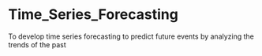 # Time_Series_Forecasting
To develop time series forecasting to predict future events by analyzing the trends of the past
